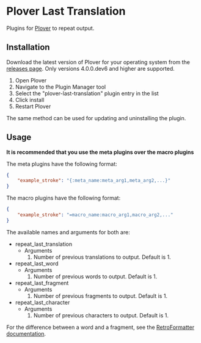 # Plover Last Translation

Plugins for [Plover](https://github.com/openstenoproject/plover) to repeat output.

## Installation

Download the latest version of Plover for your operating system from the [releases page](https://github.com/openstenoproject/plover/releases). Only versions 4.0.0.dev6 and higher are supported.

1. Open Plover
2. Navigate to the Plugin Manager tool
3. Select the "plover-last-translation" plugin entry in the list
4. Click install
5. Restart Plover

The same method can be used for updating and uninstalling the plugin.

## Usage

**It is recommended that you use the meta plugins over the macro plugins**

The meta plugins have the following format:

``` json
{
    "example_stroke": "{:meta_name:meta_arg1,meta_arg2,...}"
}
```

The macro plugins have the following format:

``` json
{
    "example_stroke": "=macro_name:macro_arg1,macro_arg2,..."
}
```

The available names and arguments for both are:

- repeat_last_translation
    - Arguments
        1. Number of previous translations to output. Default is 1.
- repeat_last_word
    - Arguments
        1. Number of previous words to output. Default is 1.
- repeat_last_fragment
    - Arguments
        1. Number of previous fragments to output. Default is 1.
- repeat_last_character
    - Arguments
        1. Number of previous characters to output. Default is 1.

For the difference between a word and a fragment, see the [RetroFormatter documentation](https://github.com/openstenoproject/plover/blob/d5c8e45d0cb398baee8b7ea1f81d7c998143361f/plover/formatting.py#L91).
